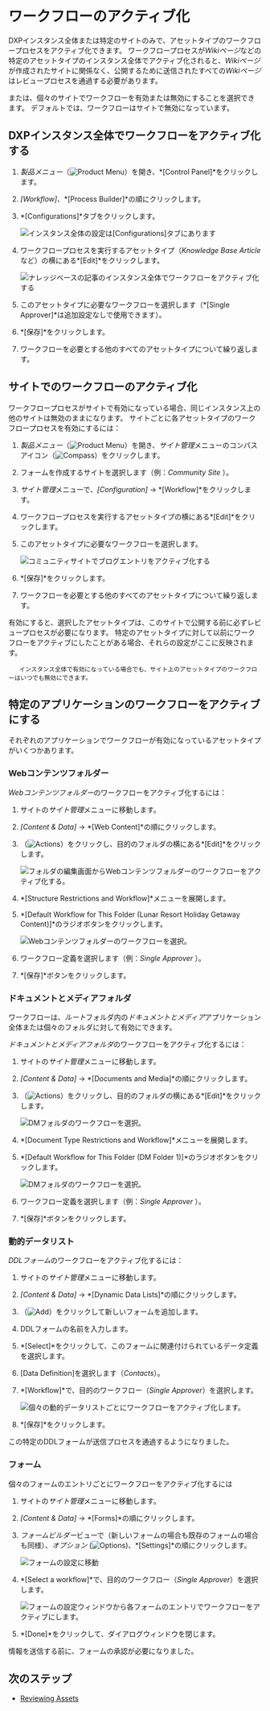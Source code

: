 # ワークフローのアクティブ化

DXPインスタンス全体または特定のサイトのみで、アセットタイプのワークフロープロセスをアクティブ化できます。 ワークフロープロセスが*Wikiページ*などの特定のアセットタイプのインスタンス全体でアクティブ化されると、*Wikiページ*が作成されたサイトに関係なく、公開するために送信されたすべての*Wikiページ*はレビュープロセスを通過する必要があります。

または、個々のサイトでワークフローを有効または無効にすることを選択できます。 デフォルトでは、ワークフローはサイトで無効になっています。

## DXPインスタンス全体でワークフローをアクティブ化する

1.  *製品メニュー*（![Product Menu](../../../images/icon-product-menu.png)）を開き、*[Control Panel]*をクリックします。

2.  *[Workflow]*、*[Process Builder]*の順にクリックします。

3.  *[Configurations]*タブをクリックします。

    ![インスタンス全体の設定は[Configurations]タブにあります](./activating-workflow/images/02.png)

4.  ワークフロープロセスを実行するアセットタイプ（*Knowledge Base Article*など）の横にある*[Edit]*をクリックします。

    ![ナレッジベースの記事のインスタンス全体でワークフローをアクティブ化する](./activating-workflow/images/03.png)

5.  このアセットタイプに必要なワークフローを選択します（*[Single Approver]*は追加設定なしで使用できます）。

6.  *[保存]*をクリックします。

7.  ワークフローを必要とする他のすべてのアセットタイプについて繰り返します。

## サイトでのワークフローのアクティブ化

ワークフロープロセスがサイトで有効になっている場合、同じインスタンス上の他のサイトは無効のままになります。 サイトごとに各アセットタイプのワークフロープロセスを有効にするには：

1.  *製品メニュー*（![Product Menu](../../../images/icon-product-menu.png)）を開き、*サイト管理*メニューのコンパスアイコン（![Compass](../../../images/icon-compass.png)）をクリックします。

2.  フォームを作成するサイトを選択します（例：*Community Site* ）。

3.  *サイト管理*メニューで、*[Configuration]* → *[Workflow]*をクリックします。

4.  ワークフロープロセスを実行するアセットタイプの横にある*[Edit]*をクリックします。

5.  このアセットタイプに必要なワークフローを選択します。

    ![コミュニティサイトでブログエントリをアクティブ化する](./activating-workflow/images/01.png)

6.  *[保存]*をクリックします。

7.  ワークフローを必要とする他のすべてのアセットタイプについて繰り返します。

有効にすると、選択したアセットタイプは、このサイトで公開する前に必ずレビュープロセスが必要になります。 特定のアセットタイプに対して以前にワークフローをアクティブにしたことがある場合、それらの設定がここに反映されます。

``` tip::
   インスタンス全体で有効になっている場合でも、サイト上のアセットタイプのワークフローはいつでも無効にできます。
```

## 特定のアプリケーションのワークフローをアクティブにする

それぞれのアプリケーションでワークフローが有効になっているアセットタイプがいくつかあります。

### Webコンテンツフォルダー

*Webコンテンツフォルダー*のワークフローをアクティブ化するには：

1.  サイトの*サイト管理*メニューに移動します。

2.  *[Content & Data]* → *[Web Content]*の順にクリックします。

3.  （![Actions](../../../images/icon-actions.png)）をクリックし、目的のフォルダの横にある*[Edit]*をクリックします。

    ![フォルダの編集画面からWebコンテンツフォルダーのワークフローをアクティブ化する。](./activating-workflow/images/04.png)

4.  *[Structure Restrictions and Workflow]*メニューを展開します。

5.  *[Default Workflow for This Folder (Lunar Resort Holiday Getaway Content)]*のラジオボタンをクリックします。

    ![Webコンテンツフォルダーのワークフローを選択。](./activating-workflow/images/05.png)

6.  ワークフロー定義を選択します（例：*Single Approver* ）。

7.  *[保存]*ボタンをクリックします。

### ドキュメントとメディアフォルダ

ワークフローは、*ルート*フォルダ内の*ドキュメントとメディア*アプリケーション全体または個々のフォルダに対して有効にできます。

*ドキュメントとメディアフォルダ*のワークフローをアクティブ化するには：

1.  サイトの*サイト管理*メニューに移動します。

2.  *[Content & Data]* → *[Documents and Media]*の順にクリックします。

3.  （![Actions](../../../images/icon-actions.png)）をクリックし、目的のフォルダの横にある*[Edit]*をクリックします。

    ![DMフォルダのワークフローを選択。](./activating-workflow/images/06.png)

4.  *[Document Type Restrictions and Workflow]*メニューを展開します。

5.  *[Default Workflow for This Folder (DM Folder 1)]*のラジオボタンをクリックします。

    ![DMフォルダのワークフローを選択。](./activating-workflow/images/07.png)

6.  ワークフロー定義を選択します（例：*Single Approver* ）。

7.  *[保存]*ボタンをクリックします。

### 動的データリスト

*DDLフォーム*のワークフローをアクティブ化するには：

1.  サイトの*サイト管理*メニューに移動します。

2.  *[Content & Data]* → *[Dynamic Data Lists]*の順にクリックします。

3.  （![Add](../../../images/icon-add.png)）をクリックして新しいフォームを追加します。

4.  DDLフォームの名前を入力します。

5.  *[Select]*をクリックして、このフォームに関連付けられているデータ定義を選択します。

6.  [Data Definition]を選択します（*Contacts*）。

7.  *[Workflow]*で、目的のワークフロー（*Single Approver*）を選択します。

    ![個々の動的データリストごとにワークフローをアクティブ化します。](./activating-workflow/images/08.png)

8.  *[保存]*をクリックします。

この特定のDDLフォームが送信プロセスを通過するようになりました。

### フォーム

個々のフォームのエントリごとにワークフローをアクティブ化するには

1.  サイトの*サイト管理*メニューに移動します。

2.  *[Content & Data]* → *[Forms]*の順にクリックします。

3.  *フォームビルダー*ビューで（新しいフォームの場合も既存のフォームの場合も同様）、*オプション* (![Options](../../../images/icon-options.png))、*[Settings]*の順にクリックします。

    ![フォームの設定に移動](./activating-workflow/images/09.png)

4.  *[Select a workflow]*で、目的のワークフロー（*Single Approver*）を選択します。

    ![フォームの設定ウィンドウから各フォームのエントリでワークフローをアクティブにします。](./activating-workflow/images/10.png)

5.  *[Done]*をクリックして、ダイアログウィンドウを閉じます。

情報を送信する前に、フォームの承認が必要になりました。


<!-- Leaving this commented out until Staging materials are pushed up.
## Page Variations

In a [staged environment](https://help.liferay.com/hc/en-us/articles/360029041851-Staging-Content), you can activate workflow for _Page Variations_.

As a prerequisite, [Staging](https://help.liferay.com/hc/articles/360029041811-Enabling-Staging) **and** [Page Versioning](https://help.liferay.com/hc/articles/360028721532-Enabling-Page-Versioning-and-Staged-Content) have been enabled.

When a Page Variation or Site Page Variation is created, its creator must click _Submit for Publication_ at the top of the page, and the variation must be approved in the workflow before it can be published to the live Site.

To enable a workflow for Page Variations:

1. Navigate to the _Site Administration_ menu for your site.
1. Verify that the Staging has been enabled for this site.

    ![Verify that the site is now staged.](./activating-workflow/images/11.png)

1. Click _Configuration_ &rarr; _Workflow_.
1. Select the workflow desired for _Page Revision_.

    ![Verify that the site is now staged.](./activating-workflow/images/12.png)

1. Click _Save_.

Page revisions now have to go through the workflow process.

![With workflow enabled on Page Revisions, the Site administrator must submit their page variation for publication before it can go live.](./activating-workflow/images/13.png)
-->

## 次のステップ

  - [Reviewing Assets](./reviewing-assets.md)
